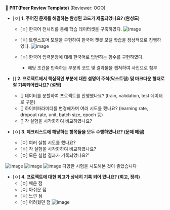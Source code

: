 🔑 **PRT(Peer Review Template)**
(Reviewer: OOO)

- [ㅇ]  **1. 주어진 문제를 해결하는 완성된 코드가 제출되었나요? (완성도)**
    - [ㅇ] 한국어 전처리를 통해 학습 데이터셋을 구축하였다.
![image](https://github.com/scvdx0/aiffel-repo/assets/169222852/a09c40be-ec8a-4c27-87bb-365ba341f803)
   
    - [ㅇ] 트랜스포머 모델을 구현하여 한국어 챗봇 모델 학습을 정상적으로 진행하였다.
![image](https://github.com/scvdx0/aiffel-repo/assets/169222852/9580d8d1-7f9b-44ce-bfd6-c7ffa1868c94)
    - [ㅇ] 한국어 입력문장에 대해 한국어로 답변하는 함수를 구현하였다.
        - 해당 조건을 만족하는 부분의 코드 및 결과물을 캡쳐하여 사진으로 첨부

- []  **2. 프로젝트에서 핵심적인 부분에 대한 설명이 주석(닥스트링) 및 마크다운 형태로 잘 기록되어있나요? (설명)**
    - [] 데이터를 분할하여 프로젝트를 진행했나요? (train, validation, test 데이터로 구분)
    - [] 하이퍼파라미터를 변경해가며 여러 시도를 했나요? (learning rate, dropout rate, unit, batch size, epoch 등)
    - [] 각 실험을 시각화하여 비교하였나요?

- [ㅇ]  **3. 체크리스트에 해당하는 항목들을 모두 수행하였나요? (문제 해결)**
    - [ㅇ]  여러 실험 시도를 했나요?
    - [ㅇ]  각 실험을 시각화하여 비교하였나요?
    - [ㅇ]  모든 실험 결과가 기록되었나요?'

![image](https://github.com/scvdx0/aiffel-repo/assets/169222852/ddd21ab8-5b97-4b51-9905-693128088f7f)
![image](https://github.com/scvdx0/aiffel-repo/assets/169222852/aead5e83-f3b7-4f51-9263-2659f75dbbe0)
![image](https://github.com/scvdx0/aiffel-repo/assets/169222852/7f4435c4-c73f-468c-8324-133daf99efa7)
다양한 시험을 시도해본 것이 좋았습니다

- [ㅇ]  **4. 프로젝트에 대한 회고가 상세히 기록 되어 있나요? (회고, 정리)**
    - [ㅇ]  배운 점
    - [ㅇ]  아쉬운 점
    - [ㅇ]  느낀 점
    - [ㅇ]  어려웠던 점
  ![image](https://github.com/scvdx0/aiffel-repo/assets/169222852/b93e7685-eb29-4f7d-9612-cda2dfb7c076)


